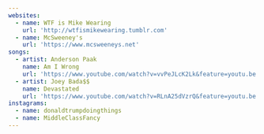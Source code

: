 ```yaml
---
websites:
  - name: WTF is Mike Wearing
    url: 'http://wtfismikewearing.tumblr.com'
  - name: McSweeney's
    url: 'https://www.mcsweeneys.net'
songs:
  - artist: Anderson Paak
    name: Am I Wrong
    url: 'https://www.youtube.com/watch?v=vvPeJLcK2Lk&feature=youtu.be'
  - artist: Joey Bada$$
    name: Devastated
    url: 'https://www.youtube.com/watch?v=RLnA25dVzrQ&feature=youtu.be'
instagrams:
  - name: donaldtrumpdoingthings
  - name: MiddleClassFancy
---
```


